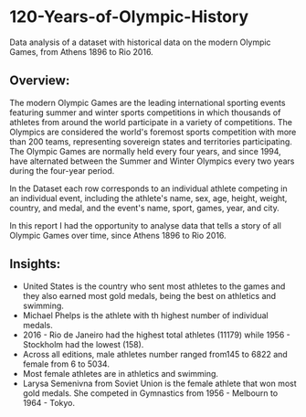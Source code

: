 # 120-Years-of-Olympic-History
Data analysis of a dataset with historical data on the modern Olympic Games, from Athens 1896 to Rio 2016.

## Overview:
The modern Olympic Games are the leading international sporting events featuring summer and winter sports competitions in which thousands of athletes from around the world participate in a variety of competitions. The Olympics are considered the world's foremost sports competition with more than 200 teams, representing sovereign states and territories participating. The Olympic Games are normally held every four years, and since 1994, have alternated between the Summer and Winter Olympics every two years during the four-year period.

In the Dataset each row corresponds to an individual athlete competing in an individual event, including the athlete's name, sex, age, height, weight, country, and medal, and the event's name, sport, games, year, and city.

In this report I had the opportunity to analyse data that tells a story of all Olympic Games over time, since Athens 1896 to Rio 2016.

## Insights:
- United States is the country who sent most athletes to the games and they also earned most gold medals, being the best on athletics and swimming.
- Michael Phelps is the athlete with th highest number of individual medals.
- 2016 - Rio de Janeiro had the highest total athletes (11179) while 1956 - Stockholm had the lowest (158).
- Across all editions, male athletes number ranged from145 to 6822 and female from 6 to 5034.
- Most female athletes are in athletics and swimming.
- Larysa Semenivna from Soviet Union is the female athlete that won most gold medals. She competed in Gymnastics from 1956 - Melbourn to 1964 - Tokyo.
